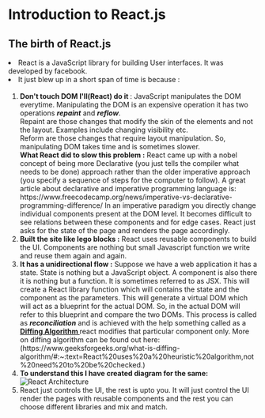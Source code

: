 # Introduction to React.js

## The birth of React.js

<li> React is a JavaScript library for building User interfaces. It was developed by facebook.
<li> It just blew up in a short span of time is because :
  <ol><br>
    <li> <strong>Don't touch DOM I'll(React) do it </strong>: JavaScript manipulates the DOM everytime. Manipulating the DOM is an expensive operation it has two operations <strong><em>repaint</em></strong> and <strong><em>reflow</em></strong>. <br/>
          Repaint are those changes that modify the skin of the elements and not the layout. Examples include changing visibility etc. <br />
          Reform are those changes that require layout manipulation. So, manipulating DOM takes time and is sometimes slower. 
          <br />
          <strong>What React did to slow this problem :</strong> React came up with a nobel concept of being more Declarative (you just tells the compiler what needs to be done) approach rather than the older imperative approach (you specify a sequence of steps for the computer to follow). A great article about declarative and imperative programming language is: https://www.freecodecamp.org/news/imperative-vs-declarative-programming-difference/
          In an imperative paradigm you directly change individual components present at the DOM level.
          It becomes difficult to see relations between these components and for edge cases. React just asks for the state of the page and renders the page accordingly.
    <li> <strong>Built the site like lego blocks :</strong> React uses reusable components to build the UI. Components are nothing but small Javascript function we write and reuse them again and again.
    <li> <strong>It has a unidirectional flow :</strong> Suppose we have a web application it has a state. State is nothing but a JavaScript object. A component is also there it is nothing but a function. It is sometimes referred to as JSX. This will create a React library function which will contains the state and the component as the parameters. This will generate a virtual DOM  which will act as
        a blueprint for the actual DOM. So, in the actual DOM will refer to this blueprint and compare the two DOMs. This process is called as <strong><em>reconciliation</em></strong> and is achieved with the help something called as a <a href="https://www.w3schools.com](https://www.geeksforgeeks.org/what-is-diffing-algorithm/#:~:text=React%20uses%20a%20heuristic%20algorithm,not%20need%20to%20be%20checked"><strong> Diffing Algorithm </strong></a> react modifies that particular component only. More on diffing algorithm can be found out here: (https://www.geeksforgeeks.org/what-is-diffing-algorithm/#:~:text=React%20uses%20a%20heuristic%20algorithm,not%20need%20to%20be%20checked.)
    <li> <strong>To understand this I have created diagram for the same:</strong><br/>
    <img src="https://user-images.githubusercontent.com/68496657/179281845-0a2d41e6-6d7d-41f3-bd67-c88e89c7755b.png" alt="React Architecture" />      
    <li> React just controls the UI, the rest is upto you. It will just control the UI render the pages with reusable components and the rest you can choose different libraries and mix and match.
  </ol>
      
      
    
        
        
        
        

